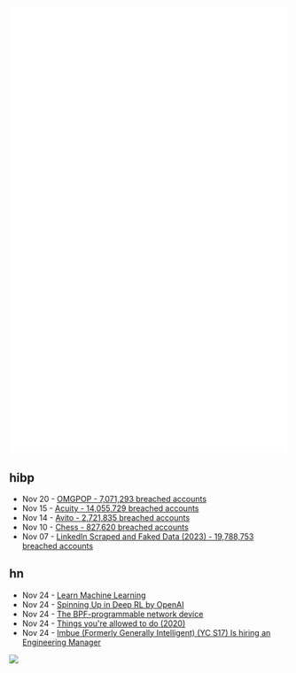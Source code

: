 ![Metrics](https://raw.githubusercontent.com/phixion/phixion/master/metrics.svg)

## hibp

<!--
for https://github.com/phixion/phixion/blob/main/.github/workflows/feeds.yml
-->
<!--START_SECTION:haveibeenpwnd-->
- Nov 20 - [OMGPOP - 7,071,293 breached accounts](https://haveibeenpwned.com/PwnedWebsites#OMGPOP)
- Nov 15 - [Acuity - 14,055,729 breached accounts](https://haveibeenpwned.com/PwnedWebsites#Acuity)
- Nov 14 - [Avito - 2,721,835 breached accounts](https://haveibeenpwned.com/PwnedWebsites#Avito)
- Nov 10 - [Chess - 827,620 breached accounts](https://haveibeenpwned.com/PwnedWebsites#Chess)
- Nov 07 - [LinkedIn Scraped and Faked Data (2023) - 19,788,753 breached accounts](https://haveibeenpwned.com/PwnedWebsites#LinkedInScrape2023)
<!--END_SECTION:haveibeenpwnd-->

## hn

<!--
for https://github.com/phixion/phixion/blob/main/.github/workflows/feeds.yml
-->
<!--START_SECTION:hn-->
- Nov 24 - [Learn Machine Learning](https://www.tensorflow.org/resources/learn-ml)
- Nov 24 - [Spinning Up in Deep RL by OpenAI](https://spinningup.openai.com/en/latest/)
- Nov 24 - [The BPF-programmable network device](https://lwn.net/Articles/949960/)
- Nov 24 - [Things you're allowed to do (2020)](https://milan.cvitkovic.net/writing/things_youre_allowed_to_do/)
- Nov 24 - [Imbue (Formerly Generally Intelligent) (YC S17) Is hiring an Engineering Manager](https://news.ycombinator.com/item?id=38399650)
<!--END_SECTION:hn-->

<!--
for https://yhype.me
-->
![](https://hit.yhype.me/github/profile?user_id=13013670)
